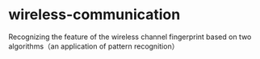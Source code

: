 # wireless-communication
Recognizing the feature of the wireless channel fingerprint based on two algorithms（an application of pattern recognition）
